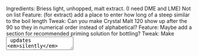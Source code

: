 Ingredients: Briess light, unhopped, malt extract. (I need DME and LME) Not on list
Feature: (for extract) add a place to enter how long of a steep similar to the boil length
Tweak: Can you make Crystal Malt 120 show up after the 90 so they in numerical order instead of alphabetical?
Feature: Maybe add a section for recommended priming solution for bottling?
Tweak: Make <textarea> updates *silently* save in the background.  The UI shouldn't reload/jump as you type.
Ingredients: Dehusked Carafa I-III
Tweak: Ability to show the mash efficiency and IBU calculation in the builder UI, so that it's clear it can be changed.
